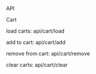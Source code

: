 API

Cart

load carts:
	api/cart/load

add to cart:
	api/cart/add

remove from cart:
	api/cart/remove

clear carts:
	api/cart/clear
